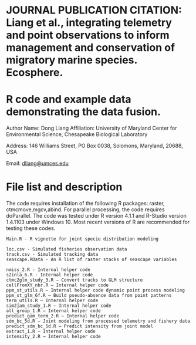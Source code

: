 # JOURNAL PUBLICATION CITATION: Liang et al., integrating telemetry and point observations to inform management and conservation of migratory marine species. Ecosphere.
# R code and example data demonstrating the data fusion. 
Author Name: Dong Liang
Affiliation: University of Maryland Center for Environmental Science, Chesapeake Biological Laboratory

Address: 146 Williams Street, PO Box 0038, Solomons, Maryland, 20688, USA

Email: dliang@umces.edu

# File list and description 
The code requires installation of the following R packages: raster, ctmcmove,mgcv,abind. For parallel processing, the code requires doParallel. The code was tested under R version 4.1.1 and R-Studio version 1.4.1103 under Windows 10.  Most recent versions of R are recommended for testing these codes.

	Main.R - R vignette for joint specie distribution modeling
	
	loc.csv - Simulated fisheries observation data
	track.csv - Simulated tracking data
	seascape.RData - An R list of raster stacks of seascape variables

	nmiss_2.R - Internal helper code
	s2inla_6.R - Internal helper code
	ctmc2glm_study_3.R – Convert tracks to GLM structure
	cellFromXY_nbr.R – Internal helper code
	ppm_st_utils.R – Internal helper code dynamic point process modeling
	ppm_st_glm_6f.R – Build pseudo-absence data from point patterns
	term_utils.R – Internal helper code
	sim2jam_study_1.R – Internal helper code
	all_group_1.R – Internal helper code
	predict_gam_term_2.R – Internal helper code
	sdm_bc_5d.R – Joint modeling from processed telemetry and fishery data
	predict_sdm_bc_5d.R – Predict intensity from joint model
	extract_1.R – Internal helper code
	intensity_2.R – Internal helper code
